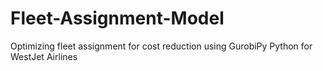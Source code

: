 # Fleet-Assignment-Model
Optimizing fleet assignment for cost reduction using GurobiPy Python for WestJet Airlines
